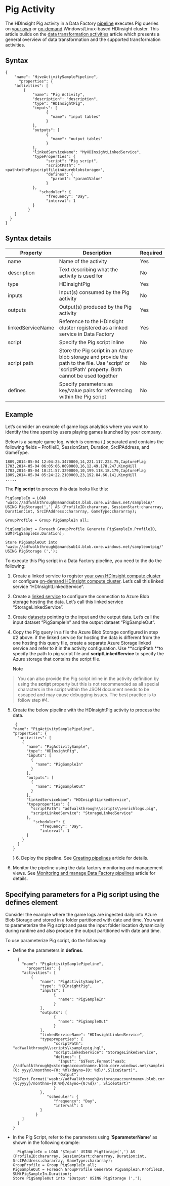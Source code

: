 <properties 
    pageTitle="Pig Activity" 
    description="Learn how you can use the Pig Activity in an Azure data factory to run Pig scripts on an on-demand/your own HDInsight cluster." 
    services="data-factory" 
    documentationCenter="" 
    authors="spelluru" 
    manager="jhubbard" 
    editor="monicar"/>

<tags 
    ms.service="data-factory" 
    ms.workload="data-services" 
    ms.tgt_pltfrm="na" 
    ms.devlang="na" 
    ms.topic="article" 
    ms.date="11/09/2015" 
    ms.author="spelluru"/>

# Pig Activity
The HDInsight Pig activity in a Data Factory [pipeline](data-factory-create-pipelines.md) executes Pig queries on [your own](data-factory-compute-linked-services.md#azure-hdinsight-linked-service) or [on-demand](data-factory-compute-linked-services.md#azure-hdinsight-on-demand-linked-service) Windows/Linux-based HDInsight cluster. This article builds on the [data transformation activities](data-factory-data-transformation-activities.md) article which presents a general overview of data transformation and the supported transformation activities.

## Syntax
    {
        "name": "HiveActivitySamplePipeline",
          "properties": {
        "activities": [
            {
                "name": "Pig Activity",
                "description": "description",
                "type": "HDInsightPig",
                "inputs": [
                      {
                        "name": "input tables"
                      }
                ],
                "outputs": [
                      {
                        "name": "output tables"
                      }
                ],
                "linkedServiceName": "MyHDInsightLinkedService",
                "typeProperties": {
                      "script": "Pig script",
                      "scriptPath": "<pathtothePigscriptfileinAzureblobstorage>",
                      "defines": {
                        "param1": "param1Value"
                      }
                },
                   "scheduler": {
                      "frequency": "Day",
                      "interval": 1
                }
              }
        ]
      }
    }

## Syntax details
| Property | Description | Required |
| --- | --- | --- |
| name |Name of the activity |Yes |
| description |Text describing what the activity is used for |No |
| type |HDinsightPig |Yes |
| inputs |Input(s) consumed by the Pig activity |No |
| outputs |Output(s) produced by the Pig activity |Yes |
| linkedServiceName |Reference to the HDInsight cluster registered as a linked service in Data Factory |Yes |
| script |Specify the Pig script inline |No |
| script path |Store the Pig script in an Azure blob storage and provide the path to the file. Use 'script' or 'scriptPath' property. Both cannot be used together |No |
| defines |Specify parameters as key/value pairs for referencing within the Pig script |No |

## Example
Let’s consider an example of game logs analytics where you want to identify the time spent by users playing games launched by your company.

Below is a sample game log, which is comma (,) separated and contains the following fields – ProfileID, SessionStart, Duration, SrcIPAddress, and GameType.

    1809,2014-05-04 12:04:25.3470000,14,221.117.223.75,CaptureFlag
    1703,2014-05-04 06:05:06.0090000,16,12.49.178.247,KingHill
    1703,2014-05-04 10:21:57.3290000,10,199.118.18.179,CaptureFlag
    1809,2014-05-04 05:24:22.2100000,23,192.84.66.141,KingHill
    .....

The **Pig script** to process this data looks like this:

    PigSampleIn = LOAD 'wasb://adfwalkthrough@anandsub14.blob.core.windows.net/samplein/' USING PigStorage(',') AS (ProfileID:chararray, SessionStart:chararray, Duration:int, SrcIPAddress:chararray, GameType:chararray);

    GroupProfile = Group PigSampleIn all;

    PigSampleOut = Foreach GroupProfile Generate PigSampleIn.ProfileID, SUM(PigSampleIn.Duration);

    Store PigSampleOut into 'wasb://adfwalkthrough@anandsub14.blob.core.windows.net/sampleoutpig/' USING PigStorage (',');

To execute this Pig script in a Data Factory pipeline, you need to the do the following:

1. Create a linked service to register [your own HDInsight compute cluster](data-factory-compute-linked-services.md#azure-hdinsight-linked-service) or configure [on-demand HDInsight compute cluster](data-factory-compute-linked-services.md#azure-hdinsight-on-demand-linked-service). Let’s call this linked service “HDInsightLinkedService”.
2. Create a [linked service](data-factory-azure-blob-connector.md) to configure the connection to Azure Blob storage hosting the data. Let’s call this linked service “StorageLinkedService”.
3. Create [datasets](data-factory-create-datasets.md) pointing to the input and the output data. Let’s call the input dataset “PigSampleIn” and the output dataset “PigSampleOut”.
4. Copy the Pig query in a file the Azure Blob Storage configured in step #2 above. if the linked service for hosting the data is different from the one hosting this query file, create a separate Azure Storage linked service and refer to it in the activity configuration. Use **scriptPath **to specify the path to pig script file and **scriptLinkedService** to specify the Azure storage that contains the script file. 

   > [!NOTE]
> You can also provide the Pig script inline in the activity definition by using the **script** property but this is not recommended as all special characters in the script within the JSON document needs to be escaped and may cause debugging issues. The best practice is to follow step #4.
5. Create the below pipeline with the HDInsightPig activity to process the data.

        {
       "name": "PigActivitySamplePipeline",
       "properties": {
         "activities": [
           {
             "name": "PigActivitySample",
             "type": "HDInsightPig",
             "inputs": [
               {
                 "name": "PigSampleIn"
               }
             ],
             "outputs": [
               {
                 "name": "PigSampleOut"
               }
             ],
             "linkedServiceName": "HDInsightLinkedService",
             "typeproperties": {
               "scriptPath": "adfwalkthrough\\scripts\\enrichlogs.pig",
               "scriptLinkedService": "StorageLinkedService"
             },
                "scheduler": {
                   "frequency": "Day",
                   "interval": 1
             }
           }
         ]
       }
     } 6. Deploy the pipeline. See [Creating pipelines](data-factory-create-pipelines.md) article for details. 
7. Monitor the pipeline using the data factory monitoring and management views. See [Monitoring and manage Data Factory pipelines](data-factory-monitor-manage-pipelines.md) article for details.

## Specifying parameters for a Pig script using the defines element
Consider the example where the game logs are ingested daily into Azure Blob Storage and stored in a folder partitioned with date and time. You want to parameterize the Pig script and pass the input folder location dynamically during runtime and also produce the output partitioned with date and time.

To use parameterize Pig script, do the following:

* Define the parameters in **defines**.

        {
          "name": "PigActivitySamplePipeline",
            "properties": {
          "activities": [
              {
                  "name": "PigActivitySample",
                  "type": "HDInsightPig",
                  "inputs": [
                        {
                          "name": "PigSampleIn"
                        }
                  ],
                  "outputs": [
                        {
                          "name": "PigSampleOut"
                        }
                  ],
                  "linkedServiceName": "HDInsightLinkedService",
                  "typeproperties": {
                        "scriptPath": "adfwalkthrough\\scripts\\samplepig.hql",
                        "scriptLinkedService": "StorageLinkedService",
                        "defines": {
                          "Input": "$$Text.Format('wasb: //adfwalkthrough@<storageaccountname>.blob.core.windows.net/samplein/yearno={0: yyyy}/monthno={0: %M}/dayno={0: %d}/',SliceStart)",
                          "Output": "$$Text.Format('wasb://adfwalkthrough@<storageaccountname>.blob.core.windows.net/sampleout/yearno={0:yyyy}/monthno={0:%M}/dayno={0:%d}/', SliceStart)"
                        }
                  },
                     "scheduler": {
                        "frequency": "Day",
                        "interval": 1
                  }
                }
          ]
        }
      }  
* In the Pig Script, refer to the parameters using '**$parameterName**' as shown in the following example:

        PigSampleIn = LOAD '$Input' USING PigStorage(',') AS (ProfileID:chararray, SessionStart:chararray, Duration:int, SrcIPAddress:chararray, GameType:chararray);    
      GroupProfile = Group PigSampleIn all;        
      PigSampleOut = Foreach GroupProfile Generate PigSampleIn.ProfileID, SUM(PigSampleIn.Duration);        
      Store PigSampleOut into '$Output' USING PigStorage (','); 



